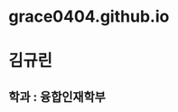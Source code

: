 # grace0404.github.io
<!DOCTYPE html>
<html lang="en">
<head>
    <meta charset="UTF-8">
    <title>김규린 </title>
</head>
<body>
    <h1>김규린</h1>
    <h2>학과 : 융합인재학부</h2>
    <h3></h3>
</body>
</html>
